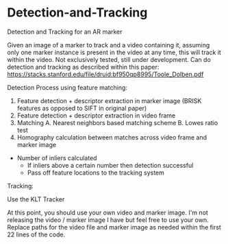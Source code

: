 # Detection-and-Tracking
Detection and Tracking for an AR marker


Given an image of a marker to track and a video containing it, assuming only one marker instance is present in the video at any time, this will track it within the video. Not exclusively tested, still under development. Can do detection and tracking as described within this paper:  https://stacks.stanford.edu/file/druid:bf950qp8995/Toole_Dolben.pdf

Detection Process using feature matching: 

1. Feature detection + descriptor extraction in marker image (BRISK features as opposed to SIFT in original paper)
2. Feature detection + descriptor extraction in video frame
3. Matching
  A. Nearest neighbors based matching scheme
  B. Lowes ratio test
4. Homography calculation between matches across video frame and marker image
  - Number of inliers calculated 
    - If inliers above a certain number then detection successful
    - Pass off feature locations to the tracking system

Tracking:

Use the KLT Tracker


At this point, you should use your own video and marker image. I'm not releasing the video / marker image I have but feel free to use your own. Replace paths for the video file and marker image as needed within the first 22 lines of the code.
